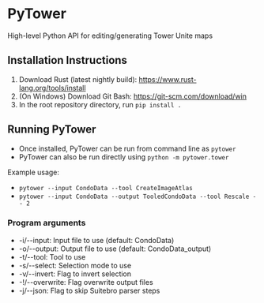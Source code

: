 # PyTower
High-level Python API for editing/generating Tower Unite maps

## Installation Instructions
1. Download Rust (latest nightly build): https://www.rust-lang.org/tools/install
2. (On Windows) Download Git Bash: https://git-scm.com/download/win
3. In the root repository directory, run `pip install .`

## Running PyTower
 - Once installed, PyTower can be run from command line as `pytower`
 - PyTower can also be run directly using `python -m pytower.tower`

Example usage:
 - `pytower --input CondoData --tool CreateImageAtlas`
 - `pytower --input CondoData --output TooledCondoData --tool Rescale -- 2`

### Program arguments
 - -i/--input: Input file to use (default: CondoData)
 - -o/--output: Output file to use (default: CondoData_output)
 - -t/--tool: Tool to use
 - -s/--select: Selection mode to use
 - -v/--invert: Flag to invert selection
 - -!/--overwrite: Flag overwrite output files
 - -j/--json: Flag to skip Suitebro parser steps